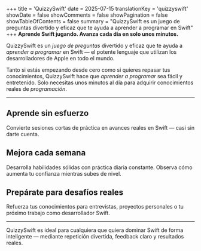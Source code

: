 +++
title = 'QuizzySwift'
date = 2025-07-15
translationKey = 'quizzyswift'
showDate = false
showComments = false
showPagination = false
showTableOfContents = false
summary = "QuizzySwift es un juego de preguntas divertido y eficaz que te ayuda a aprender a programar en Swift"
+++
**Aprende Swift jugando. Avanza cada día en solo unos minutos.**

QuizzySwift es un *juego de preguntas* divertido y eficaz que te ayuda a *aprender a programar* en Swift — el potente lenguaje que utilizan los desarrolladores de Apple en todo el mundo.

Tanto si estás empezando desde cero como si quieres repasar tus conocimientos, QuizzySwift hace que *aprender a programar* sea fácil y entretenido. Solo necesitas unos minutos al día para adquirir conocimientos reales de *programación*.

---

## Aprende sin esfuerzo
Convierte sesiones cortas de práctica en avances reales en Swift — casi sin darte cuenta.

## Mejora cada semana
Desarrolla habilidades sólidas con práctica diaria constante. Observa cómo aumenta tu confianza mientras subes de nivel.

## Prepárate para desafíos reales
Refuerza tus conocimientos para entrevistas, proyectos personales o tu próximo trabajo como desarrollador Swift.

---

QuizzySwift es ideal para cualquiera que quiera dominar Swift de forma inteligente — mediante repetición divertida, feedback claro y resultados reales.

